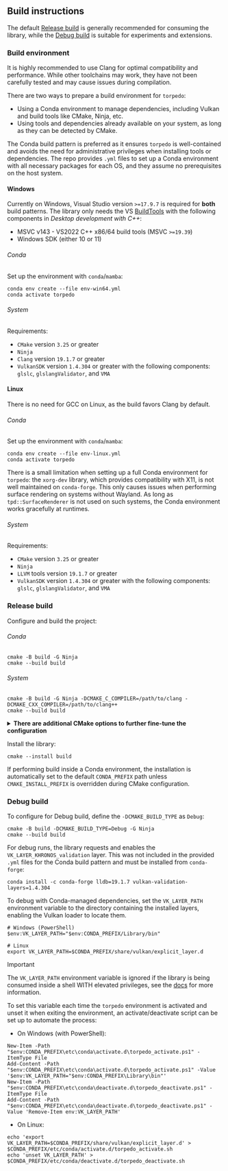 ## Build instructions
The default [Release build](#release-build) is generally recommended for consuming the library, while the [Debug build](#debug-build)
is suitable for experiments and extensions.

### Build environment
It is highly recommended to use Clang for optimal compatibility and performance. While other toolchains may work, 
they have not been carefully tested and may cause issues during compilation.

There are two ways to prepare a build environment for `torpedo`:
- Using a Conda environment to manage dependencies, including Vulkan and build tools like CMake, Ninja, etc.
- Using tools and dependencies already available on your system, as long as they can be detected by CMake.

The Conda build pattern is preferred as it ensures `torpedo` is well-contained and avoids the need for administrative 
privileges when installing tools or dependencies. The repo provides `.yml` files to set up a Conda environment with
all necessary packages for each OS, and they assume no prerequisites on the host system.

#### Windows
Currently on Windows, Visual Studio version `>=17.9.7` is required for **both** build patterns. The library only needs 
the VS [BuildTools](https://visualstudio.microsoft.com/downloads/#build-tools-for-visual-studio-2022) with the following components in *Desktop development with C++*:
- MSVC v143 - VS2022 C++ x86/64 build tools (MSVC `>=19.39`)
- Windows SDK (either 10 or 11)

###### Conda
Set up the environment with `conda`/`mamba`:
```shell
conda env create --file env-win64.yml
conda activate torpedo
```

###### System
Requirements:
- `CMake` version `3.25` or greater
- `Ninja`
- `Clang` version `19.1.7` or greater
- `VulkanSDK` version `1.4.304` or greater with the following components: `glslc`, `glslangValidator`, and `VMA`

#### Linux
There is no need for GCC on Linux, as the build favors Clang by default.

###### Conda
Set up the environment with `conda`/`mamba`:
```shell
conda env create --file env-linux.yml
conda activate torpedo
```

There is a small limitation when setting up a full Conda environment for `torpedo`: the `xorg-dev` library, which
provides compatibility with X11, is not well maintained on `conda-forge`. This only causes issues when performing
surface rendering on systems without Wayland. As long as `tpd::SurfaceRenderer` is not used on such systems, the 
Conda environment works gracefully at runtimes.

###### System
Requirements:
- `CMake` version `3.25` or greater
- `Ninja`
- `LLVM` tools version `19.1.7` or greater
- `VulkanSDK` version `1.4.304` or greater with the following components: `glslc`, `glslangValidator`, and `VMA`

### Release build
Configure and build the project:

###### Conda
```shell
cmake -B build -G Ninja
cmake --build build
```

###### System
```shell
cmake -B build -G Ninja -DCMAKE_C_COMPILER=/path/to/clang -DCMAKE_CXX_COMPILER=/path/to/clang++
cmake --build build
```

<details>
<summary><span style="font-weight: bold;">There are additional CMake options to further fine-tune the configuration</span></summary>

- `-DTORPEDO_BUILD_DEMO` (`BOOL`): build demo targets, enabled automatically for Debug build if not explicitly set on 
the CLI. For other builds, the default option is `OFF` unless explicitly set otherwise on the CLI.
- `-DCMAKE_INSTALL_PREFIX` (`PATH`): automatically set to `CONDA_PREFIX` if the variable is defined and the option is not 
explicitly set on the CLI. Note that `CONDA_PREFIX` is automatically defined when a `conda`/`mamba` environment activated.

</details>

Install the library:
```shell
cmake --install build
```
If performing build inside a Conda environment, the installation is automatically set to the default `CONDA_PREFIX` path
unless `CMAKE_INSTALL_PREFIX` is overridden during CMake configuration.

### Debug build
To configure for Debug build, define the `-DCMAKE_BUILD_TYPE` as `Debug`:
```shell
cmake -B build -DCMAKE_BUILD_TYPE=Debug -G Ninja
cmake --build build
```

For debug runs, the library requests and enables the `VK_LAYER_KHRONOS_validation` layer. This was not included in the 
provided `.yml` files for the Conda build pattern and must be installed from `conda-forge`:
```shell
conda install -c conda-forge lldb=19.1.7 vulkan-validation-layers=1.4.304
```

To debug with Conda-managed dependencies, set the `VK_LAYER_PATH` environment variable to the directory containing the 
installed layers, enabling the Vulkan loader to locate them.
```shell
# Windows (PowerShell)
$env:VK_LAYER_PATH="$env:CONDA_PREFIX/Library/bin"

# Linux
export VK_LAYER_PATH=$CONDA_PREFIX/share/vulkan/explicit_layer.d
```

> [!IMPORTANT]
> The `VK_LAYER_PATH` environment variable is ignored if the library is being consumed inside a shell WITH elevated privileges, 
> see the [docs](https://github.com/KhronosGroup/Vulkan-Loader/blob/main/docs/LoaderLayerInterface.md) for more information.

To set this variable each time the `torpedo` environment is activated and unset it when exiting the environment, 
an activate/deactivate script can be set up to automate the process:
- On Windows (with PowerShell):
```shell
New-Item -Path "$env:CONDA_PREFIX\etc\conda\activate.d\torpedo_activate.ps1" -ItemType File
Add-Content -Path "$env:CONDA_PREFIX\etc\conda\activate.d\torpedo_activate.ps1" -Value '$env:VK_LAYER_PATH="$env:CONDA_PREFIX\Library\bin"'
New-Item -Path "$env:CONDA_PREFIX\etc\conda\deactivate.d\torpedo_deactivate.ps1" -ItemType File
Add-Content -Path "$env:CONDA_PREFIX\etc\conda\deactivate.d\torpedo_deactivate.ps1" -Value 'Remove-Item env:VK_LAYER_PATH'
```

- On Linux:
```shell
echo 'export VK_LAYER_PATH=$CONDA_PREFIX/share/vulkan/explicit_layer.d' > $CONDA_PREFIX/etc/conda/activate.d/torpedo_activate.sh
echo 'unset VK_LAYER_PATH' > $CONDA_PREFIX/etc/conda/deactivate.d/torpedo_deactivate.sh
```
